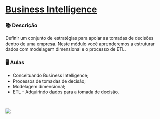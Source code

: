 # [Business Intelligence](https://on.fiap.com.br/index.php)

### 📚  Descrição

Definir um conjunto de estratégias para apoiar as tomadas de decisões dentro de uma empresa. Neste módulo você aprenderemos a estruturar dados com modelagem dimensional e o processo de ETL.

### 🖥️  Aulas

- Conceituando Business Intelligence;
- Processos de tomadas de decisão;
- Modelagem dimensional;
- ETL - Adquirindo dados para a tomada de decisão.

&nbsp;


<a href="https://www.linkedin.com/in/claudia-nogueira-dos-anjos-b71726215/" target="_blank">
        <img src="https://img.shields.io/badge/claudiaanjos-%230077B5.svg?&style=for-the-badge&logo=linkedin&logoColor=white&link=mailto:https://www.linkedin.com/in/claudia-nogueira-dos-anjos-093407180/">
</a>

